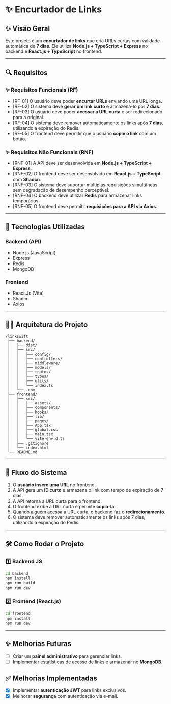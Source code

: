 # ✨ Encurtador de Links

## ✨ Visão Geral

Este projeto é um **encurtador de links** que cria URLs curtas com validade automática de **7 dias**. Ele utiliza **Node.js + TypeScript + Express** no backend e **React.js + TypeScript** no frontend.

---

## 🔍 Requisitos

### ✨ Requisitos Funcionais (RF)

- [RF-01] O usuário deve poder **encurtar URLs** enviando uma URL longa.
- [RF-02] O sistema deve **gerar um link curto** e armazená-lo por **7 dias**.
- [RF-03] O usuário deve poder **acessar a URL curta** e ser redirecionado para a original.
- [RF-04] O sistema deve remover automaticamente os links após **7 dias**, utilizando a expiração do Redis.
- [RF-05] O frontend deve permitir que o usuário **copie o link** com um botão.

### ✨ Requisitos Não Funcionais (RNF)

- [RNF-01] A API deve ser desenvolvida em **Node.js + TypeScript + Express**.
- [RNF-02] O frontend deve ser desenvolvido em **React.js + TypeScript** com **Shadcn**.
- [RNF-03] O sistema deve suportar múltiplas requisições simultâneas sem degradação de desempenho perceptível.
- [RNF-04] O backend deve utilizar **Redis** para armazenar links temporários.
- [RNF-05] O frontend deve permitir **requisições para a API via Axios**.

---

## 🏢 Tecnologias Utilizadas

### **Backend** (API)

- Node.js (JavaScript)
- Express
- Redis
- MongoDB

### **Frontend**

- React.Js (Vite)
- Shadcn
- Axios

---

## 👨‍💻 Arquitetura do Projeto

```
/linkswift
 ├── backend/
 │   ├── dist/
 │   ├── src/
 │   │   ├── config/
 │   │   ├── controllers/
 │   │   ├── middleware/
 │   │   ├── models/
 │   │   ├── routes/
 │   │   ├── types/
 │   │   ├── utils/
 │   │   └── index.ts
 │   └── .env
 ├── frontend/
 │   ├── src/
 │   │   ├── assets/
 │   │   ├── components/
 │   │   ├── hooks/
 │   │   ├── lib/
 │   │   ├── pages/
 │   │   ├── App.tsx
 │   │   ├── global.css
 │   │   ├── main.tsx
 │   │   └── vite-env.d.ts
 │   ├── .gitignore
 │   └── index.html
 └── README.md
```

---

## 🚀 Fluxo do Sistema

1. O **usuário insere uma URL** no frontend.
2. A API gera um **ID curto** e armazena o link com tempo de expiração de 7 dias.
3. A API retorna a URL curta para o frontend.
4. O frontend exibe a URL curta e permite **copiá-la**.
5. Quando alguém acessa a URL curta, o backend faz o **redirecionamento**.
6. O sistema deve remover automaticamente os links após 7 dias, utilizando a expiração do Redis.

---

## 🛠 Como Rodar o Projeto

### **1️⃣ Backend JS**

```sh
cd backend
npm install
npm run build
npm run dev
```

### **2️⃣ Frontend (React.js)**

```sh
cd frontend
npm install
npm run dev
```

---

## ✨ Melhorias Futuras

- [ ] Criar um **painel administrativo** para gerenciar links.
- [ ] Implementar estatísticas de acesso de links e armazenar no **MongoDB**.

## ✅ Melhorias Implementadas

- [x] Implementar **autenticação JWT** para links exclusivos.
- [x] Melhorar **segurança** com autenticação via e-mail.

